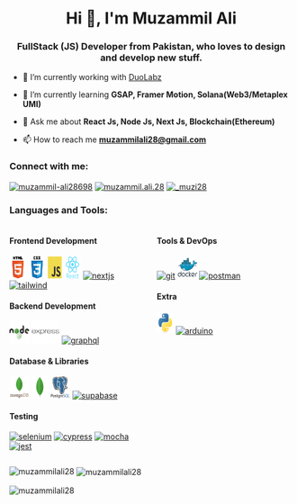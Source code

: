 <h1 align="center">Hi 👋, I'm Muzammil Ali</h1>
<h3 align="center">FullStack (JS) Developer from Pakistan, who loves to design and develop new stuff.</h3>

- 🔭 I’m currently working with <a href="https://www.duolabz.com" target="_blank" rel="noopener noreferrer">DuoLabz</a>

- 🌱 I’m currently learning **GSAP, Framer Motion, Solana(Web3/Metaplex UMI)**

- 💬 Ask me about **React Js, Node Js, Next Js, Blockchain(Ethereum)**

- 📫 How to reach me **muzammilali28@gmail.com**

<h3 align="left">Connect with me:</h3>
<p align="left">
<a href="https://linkedin.com/in/muzammil-ali28698" target="blank"><img align="center" src="https://raw.githubusercontent.com/rahuldkjain/github-profile-readme-generator/master/src/images/icons/Social/linked-in-alt.svg" alt="muzammil-ali28698" height="30" width="40" /></a>
<a href="https://fb.com/muzammil.ali.28" target="blank"><img align="center" src="https://raw.githubusercontent.com/rahuldkjain/github-profile-readme-generator/master/src/images/icons/Social/facebook.svg" alt="muzammil.ali.28" height="30" width="40" /></a>
<a href="https://instagram.com/_muzi28" target="blank"><img align="center" src="https://raw.githubusercontent.com/rahuldkjain/github-profile-readme-generator/master/src/images/icons/Social/instagram.svg" alt="_muzi28" height="30" width="40" /></a>
</p>

<h3 align="left">Languages and Tools:</h3>

<div style="display: grid; grid-template-columns: 1fr 1fr; gap: 20px;">

<div>

#### Frontend Development
<p align="left">
<a href="https://www.w3.org/html/" target="_blank" rel="noreferrer"> <img src="https://raw.githubusercontent.com/devicons/devicon/master/icons/html5/html5-original-wordmark.svg" alt="html5" width="30" height="40"/></a>
<a href="https://www.w3schools.com/css/" target="_blank" rel="noreferrer"> <img src="https://raw.githubusercontent.com/devicons/devicon/master/icons/css3/css3-original-wordmark.svg" alt="css3" width="30" height="40"/></a>
<a href="https://developer.mozilla.org/en-US/docs/Web/JavaScript" target="_blank" rel="noreferrer"> <img src="https://raw.githubusercontent.com/devicons/devicon/master/icons/javascript/javascript-original.svg" alt="javascript" width="25" height="40"/></a>
<a href="https://reactjs.org/" target="_blank" rel="noreferrer"> <img src="https://raw.githubusercontent.com/devicons/devicon/master/icons/react/react-original-wordmark.svg" alt="react" width="30" height="40"/></a>
<a href="https://nextjs.org/" target="_blank" rel="noreferrer"> <img src="https://assets.vercel.com/image/upload/v1662130559/nextjs/Icon_light_background.png" alt="nextjs" width="35" height="40"/></a>
<a href="https://tailwindcss.com/" target="_blank" rel="noreferrer"> <img src="https://www.vectorlogo.zone/logos/tailwindcss/tailwindcss-icon.svg" alt="tailwind" width="35" height="35"/></a>
</p>

#### Backend Development
<p align="left">
<a href="https://nodejs.org" target="_blank" rel="noreferrer"> <img src="https://raw.githubusercontent.com/devicons/devicon/master/icons/nodejs/nodejs-original-wordmark.svg" alt="nodejs" width="35" height="40"/></a>
<a href="https://expressjs.com" target="_blank" rel="noreferrer"> <img src="https://raw.githubusercontent.com/devicons/devicon/master/icons/express/express-original-wordmark.svg" alt="express" width="50" height="40"/></a>
<a href="https://graphql.org" target="_blank" rel="noreferrer"> <img src="https://www.vectorlogo.zone/logos/graphql/graphql-icon.svg" alt="graphql" width="30" height="40"/></a>
</p>

#### Database & Libraries
<p align="left">
<a href="https://www.mongodb.com/" target="_blank" rel="noreferrer"> <img src="https://raw.githubusercontent.com/devicons/devicon/master/icons/mongodb/mongodb-original-wordmark.svg" alt="mongodb" width="35" height="40"/></a>
<a href="https://www.mongodb.com/atlas" target="_blank" rel="noreferrer"> <img src="https://raw.githubusercontent.com/devicons/devicon/master/icons/mongodb/mongodb-original.svg" alt="mongodb-atlas" width="30" height="40"/></a>
<a href="https://www.postgresql.org" target="_blank" rel="noreferrer"> <img src="https://raw.githubusercontent.com/devicons/devicon/master/icons/postgresql/postgresql-original-wordmark.svg" alt="postgresql" width="35" height="40"/></a>
<a href="https://supabase.com/" target="_blank" rel="noreferrer"> <img src="https://www.vectorlogo.zone/logos/supabase/supabase-icon.svg" alt="supabase" width="30" height="40"/></a>
</p>

#### Testing
<p align="left">
<a href="https://www.selenium.dev" target="_blank" rel="noreferrer"> <img src="https://raw.githubusercontent.com/detain/svg-logos/780f25886640cef088af994181646db2f6b1a3f8/svg/selenium-logo.svg" alt="selenium" width="35" height="40"/></a>
<a href="https://www.cypress.io" target="_blank" rel="noreferrer"> <img src="https://raw.githubusercontent.com/simple-icons/simple-icons/6e46ec1fc23b60c8fd0d2f2ff46db82e16dbd75f/icons/cypress.svg" alt="cypress" width="35" height="40"/></a>
<a href="https://mochajs.org" target="_blank" rel="noreferrer"> <img src="https://www.vectorlogo.zone/logos/mochajs/mochajs-icon.svg" alt="mocha" width="40" height="40"/></a>
<a href="https://jestjs.io" target="_blank" rel="noreferrer"> <img src="https://www.vectorlogo.zone/logos/jestjsio/jestjsio-icon.svg" alt="jest" width="40" height="40"/></a>
</p>

</div>

<div>

#### Tools & DevOps
<p align="left">
<a href="https://git-scm.com/" target="_blank" rel="noreferrer"> <img src="https://www.vectorlogo.zone/logos/git-scm/git-scm-icon.svg" alt="git" width="30" height="40"/></a>
<a href="https://www.docker.com/" target="_blank" rel="noreferrer"> <img src="https://raw.githubusercontent.com/devicons/devicon/master/icons/docker/docker-original-wordmark.svg" alt="docker" width="35" height="40"/></a>
<a href="https://postman.com" target="_blank" rel="noreferrer"> <img src="https://www.vectorlogo.zone/logos/getpostman/getpostman-icon.svg" alt="postman" width="35" height="35"/></a>
</p>

#### Extra
<p align="left">
<a href="https://www.python.org" target="_blank" rel="noreferrer"> <img src="https://raw.githubusercontent.com/devicons/devicon/master/icons/python/python-original.svg" alt="python" width="30" height="40"/></a>
<a href="https://www.arduino.cc/" target="_blank" rel="noreferrer"> <img src="https://cdn.worldvectorlogo.com/logos/arduino-1.svg" alt="arduino" width="30" height="40"/></a>
</p>

</div>

</div>

<p><img align="left" src="https://github-readme-stats.vercel.app/api/top-langs?username=muzammilali28&show_icons=true&theme=dark&locale=en&layout=compact" alt="muzammilali28" /></p>

<p>&nbsp;<img align="center" src="https://github-readme-stats.vercel.app/api?username=muzammilali28&show_icons=true&theme=dark&locale=en" alt="muzammilali28" /></p>

<p><img align="center" src="https://github-readme-streak-stats.herokuapp.com/?user=muzammilali28&theme=dark" alt="muzammilali28" /></p>
